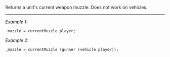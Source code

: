 Returns a unit's current weapon muzzle. Does not work on vehicles.


---
*Example 1:*
```sqf
_muzzle = currentMuzzle player;
```

*Example 2:*
```sqf
_muzzle = currentMuzzle (gunner (vehicle player));
```